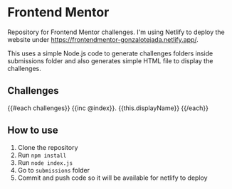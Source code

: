 # Frontend Mentor

Repository for Frontend Mentor challenges. I'm using Netlify to deploy the website under https://frontendmentor-gonzalotejada.netlify.app/.

This uses a simple Node.js code to generate challenges folders inside submissions folder and also generates simple HTML file to display the challenges.

## Challenges

{{#each challenges}}
{{inc @index}}. {{this.displayName}}
{{/each}}

## How to use

1. Clone the repository
2. Run `npm install`
3. Run `node index.js`
4. Go to `submissions` folder
5. Commit and push code so it will be available for netlify to deploy
